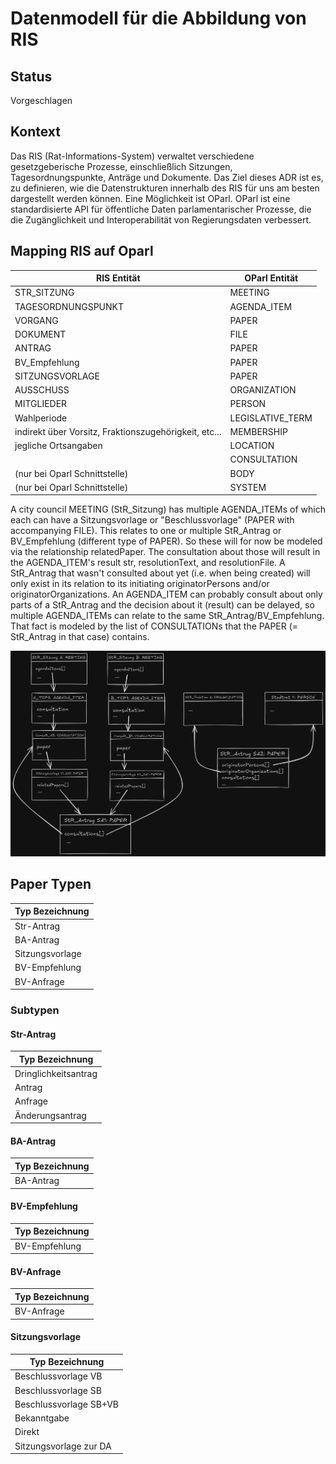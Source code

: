 # Datenmodell für die Abbildung von RIS

## Status

Vorgeschlagen

## Kontext

Das RIS (Rat-Informations-System) verwaltet verschiedene gesetzgeberische Prozesse, einschließlich Sitzungen, Tagesordnungspunkte, Anträge und Dokumente. Das Ziel dieses ADR ist es, zu definieren, wie die Datenstrukturen innerhalb des RIS für uns am besten dargestellt werden können. Eine Möglichkeit ist OParl. OParl ist eine standardisierte API für öffentliche Daten parlamentarischer Prozesse, die die Zugänglichkeit und Interoperabilität von Regierungsdaten verbessert.

## Mapping RIS auf Oparl

| **RIS Entität**              | **OParl Entität**    |
|------------------------------|----------------------|
| STR_SITZUNG                  | MEETING              |
| TAGESORDNUNGSPUNKT           | AGENDA_ITEM          |
| VORGANG                      | PAPER                |
| DOKUMENT                     | FILE                 |
| ANTRAG                       | PAPER                |
| BV_Empfehlung                | PAPER                |
| SITZUNGSVORLAGE              | PAPER                |
| AUSSCHUSS                    | ORGANIZATION         |
| MITGLIEDER                   | PERSON               |
| Wahlperiode                  | LEGISLATIVE_TERM     |
| indirekt über Vorsitz, Fraktionszugehörigkeit, etc... |MEMBERSHIP |
| jegliche Ortsangaben         | LOCATION             |
|                              | CONSULTATION         |
| (nur bei Oparl Schnittstelle)| BODY                 |
| (nur bei Oparl Schnittstelle)| SYSTEM               |

A city council MEETING (StR_Sitzung) has multiple AGENDA_ITEMs of which each can have a Sitzungsvorlage or "Beschlussvorlage" (PAPER with accompanying FILE). This relates to one or multiple StR_Antrag or BV_Empfehlung (different type of PAPER). So these will for now be modeled via the relationship relatedPaper. The consultation about those will result in the AGENDA_ITEM's result str, resolutionText, and resolutionFile. A StR_Antrag that wasn't consulted about yet (i.e. when being created) will only exist in its relation to its initiating originatorPersons and/or originatorOrganizations.
An AGENDA_ITEM can probably consult about only parts of a StR_Antrag and the decision about it (result) can be delayed, so multiple AGENDA_ITEMs can relate to the same StR_Antrag/BV_Empfehlung. That fact is modeled by the list of CONSULTATIONs that the PAPER (= StR_Antrag in that case) contains.

![Entity relationship diagram to show the relationships between city council applications](Stadtratsantrag_relations_dark.png)

## Paper Typen

| **Typ Bezeichnung**     |
|-------------------------|
| Str-Antrag              |
| BA-Antrag               |
| Sitzungsvorlage         |
| BV-Empfehlung           |
| BV-Anfrage              |

### Subtypen

#### Str-Antrag

| **Typ Bezeichnung**     |
|-------------------------|
| Dringlichkeitsantrag    |
| Antrag                  |
| Anfrage                 |
| Änderungsantrag         |

#### BA-Antrag

| **Typ Bezeichnung**     |
|-------------------------|
| BA-Antrag               |

#### BV-Empfehlung

| **Typ Bezeichnung**     |
|-------------------------|
| BV-Empfehlung           |

#### BV-Anfrage

| **Typ Bezeichnung**     |
|-------------------------|
| BV-Anfrage              |

#### Sitzungsvorlage

| **Typ Bezeichnung**     |
|-------------------------|
| Beschlussvorlage VB     |
| Beschlussvorlage SB     |
| Beschlussvorlage SB+VB  |
| Bekanntgabe             |
| Direkt                  |
| Sitzungsvorlage zur DA  |
